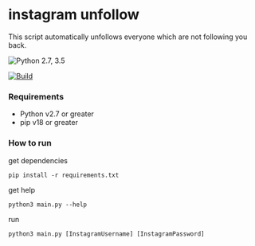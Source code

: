 # instagram unfollow

This script automatically unfollows everyone which are not following you back.

![Python 2.7, 3.5](https://img.shields.io/badge/Python-2.7%2C%203.5-3776ab.svg?maxAge=2592000)


[![Build](https://www.buymeacoffee.com/assets/img/custom_images/yellow_img.png)](https://www.buymeacoffee.com/kUBebFI)
### Requirements ###

* Python v2.7 or greater
* pip v18 or greater


### How to run ###

get dependencies

``pip install -r requirements.txt``

get help

``python3 main.py --help``

run

``python3 main.py [InstagramUsername] [InstagramPassword]``
